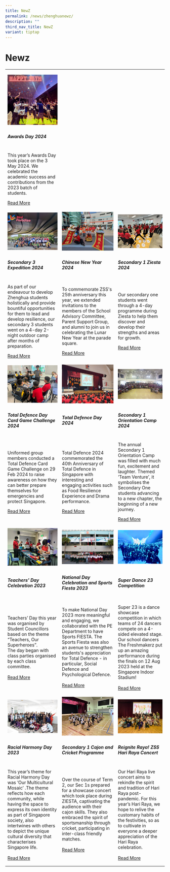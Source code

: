 ```yaml
---
title: NewZ
permalink: /news/zhenghuanewz/
description: ""
third_nav_title: NewZ
variant: tiptap
---
```

<h1>Newz</h1>
<table style="minWidth: 75px">
<colgroup>
<col>
<col>
<col>
</colgroup>
<tbody>
<tr>
<td rowspan="1" colspan="1">
<p></p>
<div class="isomer-image-wrapper">
<img style="width: 100%" height="auto" width="100%" alt="" src="/images/AD202401.jpg">
</div>
</td>
<td rowspan="1" colspan="1">
<p></p>
</td>
<td rowspan="1" colspan="1">
<p></p>
</td>
</tr>
<tr>
<td rowspan="1" colspan="1">
<h5>Awards Day 2024</h5>
</td>
<td rowspan="1" colspan="1">
<p></p>
</td>
<td rowspan="1" colspan="1">
<p></p>
</td>
</tr>
<tr>
<td rowspan="1" colspan="1">
<p>This year’s Awards Day took place on the 3 May 2024. We celebrated the
academic success and contributions from the 2023 batch of students.</p>
<p></p>
<p><a href="/awards-day-2024/" rel="noopener noreferrer nofollow" target="_blank">Read More</a>
</p>
</td>
<td rowspan="1" colspan="1">
<p></p>
</td>
<td rowspan="1" colspan="1">
<p></p>
</td>
</tr>
<tr>
<td rowspan="1" colspan="1">
<div class="isomer-image-wrapper">
<img style="width: 100%" height="auto" width="100%" alt="" src="/images/Sec_3_Expd_4.jpg">
</div>
</td>
<td rowspan="1" colspan="1">
<div class="isomer-image-wrapper">
<img style="width: 100%" height="auto" width="100%" alt="" src="/images/cny2404.jpg">
</div>
</td>
<td rowspan="1" colspan="1">
<div class="isomer-image-wrapper">
<img style="width: 100%" height="auto" width="100%" alt="" src="/images/ziesta2407.jpg">
</div>
</td>
</tr>
<tr>
<td rowspan="1" colspan="1">
<h5>Secondary 3 Expedition 2024</h5>
</td>
<td rowspan="1" colspan="1">
<h5>Chinese New Year 2024</h5>
</td>
<td rowspan="1" colspan="1">
<h5>Secondary 1 Ziesta 2024</h5>
</td>
</tr>
<tr>
<td rowspan="1" colspan="1">
<p>As part of our endeavour to develop Zhenghua students holistically and
provide bountiful opportunities for them to lead and develop resilience,
our secondary 3 students went on a 4-day 2-night outdoor camp after months
of preparation.</p>
<p></p>
<p><a href="/sec-3-expedition-2024/" rel="noopener noreferrer nofollow" target="_blank">Read More</a>
</p>
</td>
<td rowspan="1" colspan="1">
<p>To commemorate ZSS's 25th anniversary this year, we extended invitations
to the members of the School Advisory Committee, Parent Support Group,
and alumni to join us in celebrating the Lunar New Year at the parade square.</p>
<p></p>
<p><a href="/chinese-new-year-2024/" rel="noopener noreferrer nofollow" target="_blank">Read More</a>
</p>
</td>
<td rowspan="1" colspan="1">
<p>Our secondary one students went through a 4-day programme during Ziesta
to help them discover and develop their strengths and areas for growth.</p>
<p></p>
<p><a href="/secondary-1-ziesta-2024/" rel="noopener noreferrer nofollow" target="_blank">Read More</a>
</p>
</td>
</tr>
<tr>
<td rowspan="1" colspan="1">
<div class="isomer-image-wrapper">
<img style="width: 100%" height="auto" width="100%" alt="" src="/images/tdcg2401.jpg">
</div>
</td>
<td rowspan="1" colspan="1">
<div class="isomer-image-wrapper">
<img style="width: 100%" height="auto" width="100%" alt="" src="/images/TD202406.jpg">
</div>
</td>
<td rowspan="1" colspan="1">
<div class="isomer-image-wrapper">
<img style="width: 100%" height="auto" width="100%" alt="" src="/images/sec1orient2404.jpg">
</div>
</td>
</tr>
<tr>
<td rowspan="1" colspan="1">
<h5>Total Defence Day Card Game Challenge 2024</h5>
</td>
<td rowspan="1" colspan="1">
<h5>Total Defence Day 2024</h5>
</td>
<td rowspan="1" colspan="1">
<h5>Secondary 1 Orientation Camp 2024</h5>
</td>
</tr>
<tr>
<td rowspan="1" colspan="1">
<p>Uniformed group members conducted a Total Defence Card Game Challenge
on 29 Feb 2024 to raise awareness on how they can better prepare themselves
for emergencies and protect Singapore.</p>
<p></p>
<p><a href="/td2024card/" rel="noopener noreferrer nofollow" target="_blank">Read More</a>
</p>
</td>
<td rowspan="1" colspan="1">
<p>Total Defence 2024 commemorated the 40th Anniversary of Total Defence
in Singapore with interesting and engaging activities such as Food Resilience
Experience and Drama performance.&nbsp;</p>
<p></p>
<p><a href="/td2024/" rel="noopener noreferrer nofollow" target="_blank">Read More</a>
</p>
</td>
<td rowspan="1" colspan="1">
<p>The annual Secondary 1 Orientation Camp was filled with much fun, excitement
and laughter. Themed ‘Team Venture’, it symbolises the Secondary One students
advancing to a new chapter, the beginning of a new journey.</p>
<p></p>
<p><a href="/sec1orientation2024/" rel="noopener noreferrer nofollow" target="_blank">Read More</a>
</p>
</td>
</tr>
<tr>
<td rowspan="1" colspan="1">
<div class="isomer-image-wrapper">
<img style="width: 100%" height="auto" width="100%" alt="Teachers Day 2023" src="/images/td2302.jpeg">
</div>
</td>
<td rowspan="1" colspan="1">
<div class="isomer-image-wrapper">
<img style="width: 100%" height="auto" width="100%" alt="National Day 2023" src="/images/nationalday1.png">
</div>
</td>
<td rowspan="1" colspan="1">
<div class="isomer-image-wrapper">
<img style="width: 100%" height="auto" width="100%" src="/images/s23dance01.jpeg">
</div>
</td>
</tr>
<tr>
<td rowspan="1" colspan="1">
<h5>Teachers' Day Celebration 2023</h5>
</td>
<td rowspan="1" colspan="1">
<h5>National Day Celebration and Sports Fiesta 2023</h5>
</td>
<td rowspan="1" colspan="1">
<h5>Super Dance 23 Competition</h5>
</td>
</tr>
<tr>
<td rowspan="1" colspan="1">
<p>Teachers’ Day this year was organised by Student Councillors based on
the theme “Teachers, Our Superheroes”.
<br>The day began with class parties organised by each class committee.
<br>
<br><a href="/teachersday2023/" rel="noopener noreferrer nofollow" target="_blank">Read More</a>
</p>
</td>
<td rowspan="1" colspan="1">
<p>To make National Day 2023 more meaningful and engaging, we collaborated
with the PE Department to have Sports FIESTA. The Sports Fiesta was also
an avenue to strengthen students's appreciation for Total Defence - in
particular, Social Defence and Psychological Defence.
<br>
<br><a href="/nationaldaycelebration2023/" rel="noopener noreferrer nofollow" target="_blank">Read More</a>
</p>
</td>
<td rowspan="1" colspan="1">
<p>Super 23 is a dance showcase competition in which teams of 24 dancers
compete on a 4-sided elevated stage. Our school dancers The Freshmakerz
put up an amazing performance during the finals on 12 Aug 2023 held at
the Singapore Indoor Stadium!
<br>
<br><a href="/s23dance23/" rel="noopener noreferrer nofollow" target="_blank">Read More</a>
</p>
</td>
</tr>
<tr>
<td rowspan="1" colspan="1">
<div class="isomer-image-wrapper">
<img style="width: 100%" height="auto" width="100%" alt="Racial Harmony Day" src="/images/rhd2302.jpg">
</div>
</td>
<td rowspan="1" colspan="1">
<div class="isomer-image-wrapper">
<img style="width: 100%" height="auto" width="100%" alt="Sec 1 Cajon and Cricket" src="/images/ziestasec103.jpg">
</div>
</td>
<td rowspan="1" colspan="1">
<div class="isomer-image-wrapper">
<img style="width: 100%" height="auto" width="100%" alt="Reignite Raya ZSS" src="/images/raya2301.jpg">
</div>
</td>
</tr>
<tr>
<td rowspan="1" colspan="1">
<h5>Racial Harmony Day 2023</h5>
</td>
<td rowspan="1" colspan="1">
<h5>Secondary 1 Cajon and Cricket Programme</h5>
</td>
<td rowspan="1" colspan="1">
<h5>Reignite Raya! ZSS Hari Raya Concert</h5>
</td>
</tr>
<tr>
<td rowspan="1" colspan="1">
<p>This year’s theme for Racial Harmony Day was ‘Our Multicultural Mosaic’
.The theme reflects how each community, while having the space to express
its own identity as part of Singapore society, also intertwines with others
to depict the unique cultural diversity that characterises Singapore life.
<br>
<br><a href="/rhd2023/" rel="noopener noreferrer nofollow" target="_blank">Read More</a>
</p>
</td>
<td rowspan="1" colspan="1">
<p>Over the course of Term 2, our Sec 1s prepared for a showcase concert
which took place during ZIESTA, captivating the audience with their cajon
skills. They also embraced the spirit of sportsmanship through cricket,
participating in inter-class friendly matches.
<br>
<br><a href="/ziesta2023/" rel="noopener noreferrer nofollow" target="_blank">Read More</a>
</p>
</td>
<td rowspan="1" colspan="1">
<p>Our Hari Raya live concert aims to rekindle the spirit and tradition of
Hari Raya post-pandemic. For this year’s Hari Raya, we hope to relive the
customary habits of the festivities, so as to cultivate in everyone a deeper
appreciation of the Hari Raya celebration.
<br>
<br><a href="/hariraya2023/" rel="noopener noreferrer nofollow" target="_blank">Read More</a>
</p>
</td>
</tr>
</tbody>
</table>
<p></p>